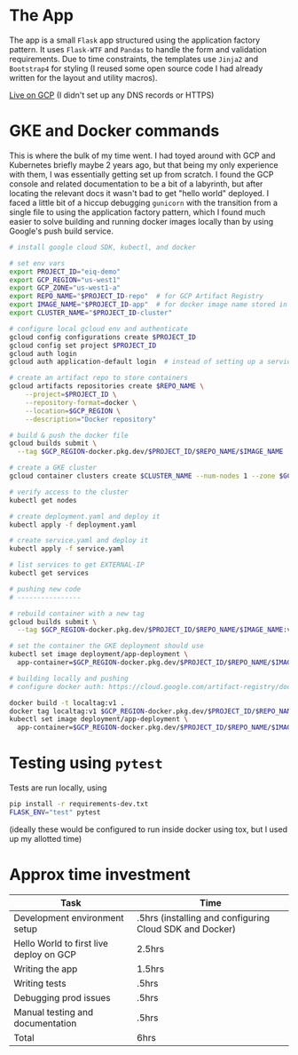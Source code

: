 # The App

The app is a small `Flask` app structured using the application factory pattern. It uses `Flask-WTF` and `Pandas` to handle the form and validation requirements. Due to time constraints, the templates use `Jinja2` and `Bootstrap4` for styling (I reused some open source code I had already written for the layout and utility macros).

[Live on GCP](http://104.198.14.34/) (I didn't set up any DNS records or HTTPS)

# GKE and Docker commands

This is where the bulk of my time went. I had toyed around with GCP and Kubernetes briefly maybe 2 years ago, but that being my only experience with them, I was essentially getting set up from scratch. I found the GCP console and related documentation to be a bit of a labyrinth, but after locating the relevant docs it wasn't bad to get "hello world" deployed. I faced a little bit of a hiccup debugging `gunicorn` with the transition from a single file to using the application factory pattern, which I found much easier to solve building and running docker images locally than by using Google's push build service.

```bash
# install google cloud SDK, kubectl, and docker

# set env vars
export PROJECT_ID="eiq-demo"
export GCP_REGION="us-west1"
export GCP_ZONE="us-west1-a"
export REPO_NAME="$PROJECT_ID-repo"  # for GCP Artifact Registry
export IMAGE_NAME="$PROJECT_ID-app"  # for docker image name stored in Artifact Registry
export CLUSTER_NAME="$PROJECT_ID-cluster"

# configure local gcloud env and authenticate
gcloud config configurations create $PROJECT_ID
gcloud config set project $PROJECT_ID
gcloud auth login
gcloud auth application-default login  # instead of setting up a service acct

# create an artifact repo to store containers
gcloud artifacts repositories create $REPO_NAME \
    --project=$PROJECT_ID \
    --repository-format=docker \
    --location=$GCP_REGION \
    --description="Docker repository"

# build & push the docker file
gcloud builds submit \
  --tag $GCP_REGION-docker.pkg.dev/$PROJECT_ID/$REPO_NAME/$IMAGE_NAME .

# create a GKE cluster
gcloud container clusters create $CLUSTER_NAME --num-nodes 1 --zone $GCP_ZONE

# verify access to the cluster
kubectl get nodes

# create deployment.yaml and deploy it
kubectl apply -f deployment.yaml

# create service.yaml and deploy it
kubectl apply -f service.yaml

# list services to get EXTERNAL-IP
kubectl get services

# pushing new code
# ----------------

# rebuild container with a new tag
gcloud builds submit \
  --tag $GCP_REGION-docker.pkg.dev/$PROJECT_ID/$REPO_NAME/$IMAGE_NAME:v2 .

# set the container the GKE deployment should use
kubectl set image deployment/app-deployment \
  app-container=$GCP_REGION-docker.pkg.dev/$PROJECT_ID/$REPO_NAME/$IMAGE_NAME:v2

# building locally and pushing
# configure docker auth: https://cloud.google.com/artifact-registry/docs/docker/authentication#standalone-helper

docker build -t localtag:v1 .
docker tag localtag:v1 $GCP_REGION-docker.pkg.dev/$PROJECT_ID/$REPO_NAME/$IMAGE_NAME:local
kubectl set image deployment/app-deployment \
  app-container=$GCP_REGION-docker.pkg.dev/$PROJECT_ID/$REPO_NAME/$IMAGE_NAME:local
```

# Testing using `pytest`

Tests are run locally, using

```bash
pip install -r requirements-dev.txt
FLASK_ENV="test" pytest
```

(ideally these would be configured to run inside docker using tox, but I used up my allotted time)

# Approx time investment

Task | Time
--- | ---
Development environment setup | .5hrs (installing and configuring Cloud SDK and Docker)
Hello World to first live deploy on GCP | 2.5hrs
Writing the app | 1.5hrs
Writing tests | .5hrs
Debugging prod issues | .5hrs
Manual testing and documentation | .5hrs
Total | 6hrs
